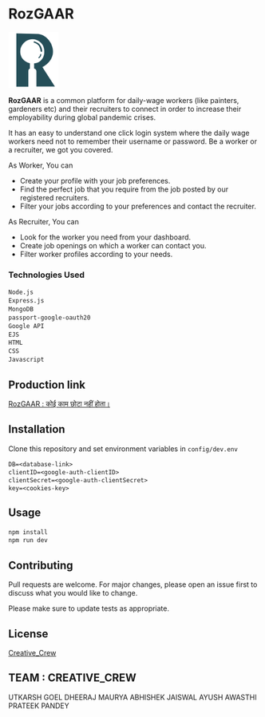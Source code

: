 # RozGAAR 
<img src="/public/img/Rozgaar-logo.png" width=100>

**RozGAAR** is a common platform for daily-wage workers (like painters, gardeners etc) and their recruiters to connect in order to
increase their employability during global pandemic crises.

It has an easy to understand one click login system where the daily wage workers need not to remember their username or password. Be a worker or a recruiter, we got you covered. 

As Worker, You can 

* Create your profile with your job preferences.
* Find the perfect job that you require from the job posted by our registered recruiters.
* Filter your jobs according to your preferences and contact the recruiter.

As Recruiter, You can 
* Look for the worker you need from your dashboard.
* Create job openings on which a worker can contact you.
* Filter worker profiles according to your needs.

### Technologies Used 
```bash
Node.js
Express.js
MongoDB
passport-google-oauth20
Google API
EJS
HTML
CSS
Javascript
```

## Production link 
<a href="http://rozgaar-app.herokuapp.com/" terget="_blank">RozGAAR : कोई काम छोटा नहीं होता।</a>



## Installation

Clone this repository and set environment variables in `config/dev.env`

```visual studio code
DB=<database-link>
clientID=<google-auth-clientID>
clientSecret=<google-auth-clientSecret>
key=<cookies-key>
```

## Usage

```bash
npm install
npm run dev 
```

## Contributing
Pull requests are welcome. For major changes, please open an issue first to discuss what you would like to change.

Please make sure to update tests as appropriate.

## License
[Creative_Crew](https://github.com/Cre-tive-Crew)

## TEAM : CREATIVE_CREW
UTKARSH GOEL
DHEERAJ MAURYA
ABHISHEK JAISWAL
AYUSH AWASTHI
PRATEEK PANDEY

